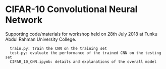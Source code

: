 # CIFAR-10 Convolutional Neural Network
Supporting code/materials for workshop held on 28th July 2018 at Tunku Abdul Rahman University College.

```
  train.py: train the CNN on the training set
  test.py: evaluate the performance of the trained CNN on the testing set
  CIFAR_10_CNN.ipynb: details and explanations of the overall model
```
